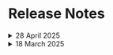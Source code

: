 # Release Notes

<details>
  <summary>28 April 2025</summary>

## Infrastructure Changes

NA

## Content Changes

- **Change**: Updated the lab guide with debugger code inside **launch.json** file and added instruction to download the debugger in Lab 01.

## Screenshot Updates

- **Change**: Screenshots have been updated as per new UI changes and updated instructions
- **Change**: Getting started page has been updated as per the new UI changes in the CloudLabs

## Testing Notes

- **Testing Date**: 2025-04-28

---
</details>


<details>
  <summary>18 March 2025</summary>

- Major Updates

  - In ARM template updated the Azure openAI version to **gpt-4o 2024-08-06** from **gpt-4**.

- **Testing Date**: 2025-03-17

</details>

